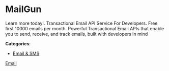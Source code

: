 # MailGun

Learn more today!. Transactional Email API Service For Developers. Free first 10000 emails per month. Powerful Transactional Email APIs that enable you to send, receive, and track emails, built with developers in mind

**Categories**:

- [Email & SMS](https://github/apis-list/apis-list#email-and-sms)



[Email](https://github/apis-list/apis-list#email)



